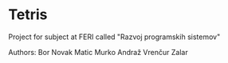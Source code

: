 # Tetris
Project for subject at FERI called "Razvoj programskih sistemov" 

Authors:
Bor Novak
Matic Murko
Andraž Vrenčur Zalar


